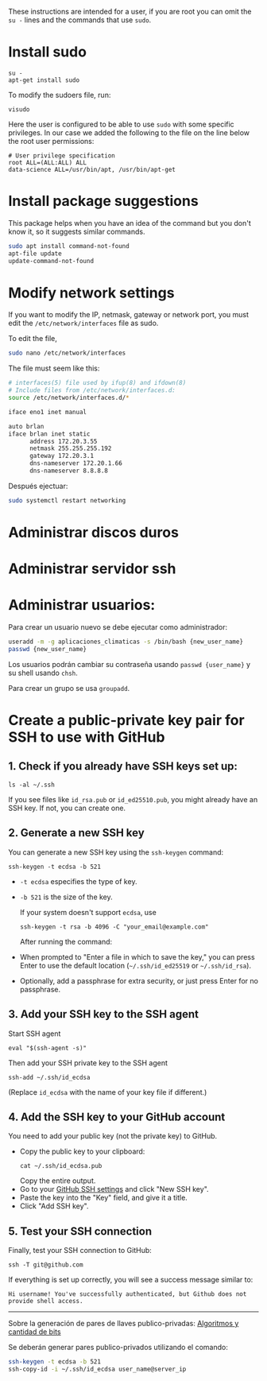 These instructions are intended for a user, if you are root you can omit the `su -` lines and the commands that use `sudo`.

# Install sudo

```
su -
apt-get install sudo
```
To modify the sudoers file, run:

```
visudo
```

Here the user is configured to be able to use `sudo` with some specific privileges. In our case we added the following to the file on the line below the root user permissions:
```
# User privilege specification
root ALL=(ALL:ALL) ALL
data-science ALL=/usr/bin/apt, /usr/bin/apt-get
```

# Install package suggestions
This package helps when you have an idea of the command but you don't know it, so it suggests similar commands.

```bash
sudo apt install command-not-found
apt-file update
update-command-not-found
```

# Modify network settings 
If you want to modify the IP, netmask, gateway or network port, you must edit the `/etc/network/interfaces` file as sudo. 

To edit the file,

```bash
sudo nano /etc/network/interfaces
```

The file must seem like this:
```bash
# interfaces(5) file used by ifup(8) and ifdown(8)
# Include files from /etc/network/interfaces.d:
source /etc/network/interfaces.d/*

iface eno1 inet manual

auto brlan
iface brlan inet static
      address 172.20.3.55
      netmask 255.255.255.192
      gateway 172.20.3.1
      dns-nameserver 172.20.1.66
      dns-nameserver 8.8.8.8
```

Después ejectuar:
```bash
sudo systemctl restart networking
```

# Administrar discos duros



# Administrar servidor ssh

# Administrar usuarios:
Para crear un usuario nuevo se debe ejecutar como administrador:
```bash
useradd -m -g aplicaciones_climaticas -s /bin/bash {new_user_name}
passwd {new_user_name}
```

Los usuarios podrán cambiar su contraseña usando `passwd {user_name}` y su shell usando `chsh`.

Para crear un grupo se usa `groupadd`.

# Create a public-private key pair for SSH to use with GitHub

## 1. Check if you already have SSH keys set up:
   ```
   ls -al ~/.ssh
   ```
   If you see files like `id_rsa.pub` or `id_ed25510.pub`, you might already have an SSH key. If not, you can create one.

## 2. Generate a new SSH key
   You can generate a new SSH key using the `ssh-keygen` command:
   ```
   ssh-keygen -t ecdsa -b 521
   ```
- `-t ecdsa` especifies the type of key.
- `-b 521` is the size of the key.

  If your system doesn't support `ecdsa`, use
  ```
  ssh-keygen -t rsa -b 4096 -C "your_email@example.com"
  ```

  After running the command:

- When prompted to "Enter a file in which to save the key," you can press Enter to use the default location (`~/.ssh/id_ed25519` or `~/.ssh/id_rsa`).
- Optionally, add a passphrase for extra security, or just press Enter for no passphrase.


## 3. Add your SSH key to the SSH agent

Start SSH agent
```
eval "$(ssh-agent -s)"
```

Then add your SSH private key to the SSH agent
```
ssh-add ~/.ssh/id_ecdsa
```
(Replace `id_ecdsa` with the name of your key file if different.)

## 4. Add the SSH key to your GitHub account

You need to add your public key (not the private key) to GitHub.

- Copy the public key to your clipboard:
  ```
  cat ~/.ssh/id_ecdsa.pub
  ```
  Copy the entire output.
- Go to your [GitHub SSH settings](https://github.com/settings/keys) and click "New SSH key".
- Paste the key into the "Key" field, and give it a title.
- Click "Add SSH key".


## 5. Test your SSH connection
Finally, test your SSH connection to GitHub:
```
ssh -T git@github.com
```

If everything is set up correctly, you will see a success message similar to:
```
Hi username! You've successfully authenticated, but Github does not provide shell access.
```

-------

Sobre la generación de pares de llaves publico-privadas: [Algoritmos y cantidad de bits](https://www.ssh.com/academy/ssh/keygen)

Se deberán generar pares publico-privados utilizando el comando:
```bash
ssh-keygen -t ecdsa -b 521
ssh-copy-id -i ~/.ssh/id_ecdsa user_name@server_ip
```



